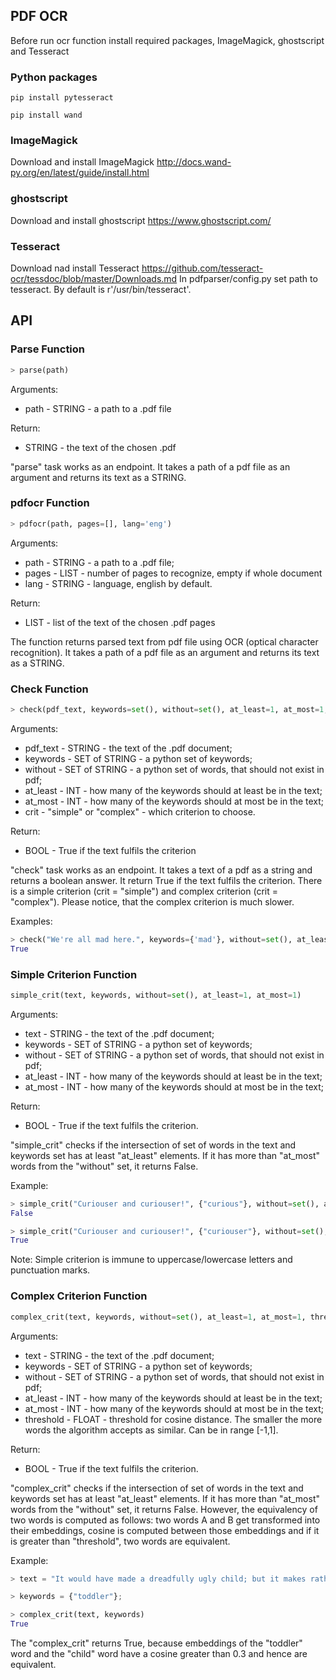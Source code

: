 ## PDF OCR
Before run ocr function install required packages, ImageMagick, ghostscript and Tesseract
### Python packages
```
pip install pytesseract
```
```
pip install wand
```
### ImageMagick
Download and install ImageMagick
http://docs.wand-py.org/en/latest/guide/install.html
### ghostscript
Download and install ghostscript
https://www.ghostscript.com/
### Tesseract
Download nad install Tesseract
https://github.com/tesseract-ocr/tessdoc/blob/master/Downloads.md
In pdfparser/config.py set path to tesseract. By default is r'/usr/bin/tesseract'.


## API

### Parse Function

```python
> parse(path)
```

Arguments:
* path - STRING - a path to a .pdf file

Return:
* STRING - the text of the chosen .pdf

"parse" task works as an endpoint. It takes a path of a pdf file as an argument and returns its text as a STRING.

### pdfocr Function

```python
> pdfocr(path, pages=[], lang='eng')
```

Arguments:
* path - STRING - a path to a .pdf file;
* pages - LIST<INT> - number of pages to recognize, empty if whole document
* lang - STRING - language, english by default.

Return:
* LIST<STRING> - list of the text of the chosen .pdf pages

The function returns parsed text from pdf file using OCR (optical character recognition). It takes a path of a pdf file as an argument and returns its text as a STRING.

### Check Function

```python
> check(pdf_text, keywords=set(), without=set(), at_least=1, at_most=1, crit="simple")
```
Arguments:
* pdf_text - STRING - the text of the .pdf document;
* keywords - SET of STRING - a python set of keywords;
* without - SET of STRING - a python set of words, that should not exist in pdf;
* at_least - INT - how many of the keywords should at least be in the text;
* at_most - INT - how many of the keywords should at most be in the text;
* crit - "simple" or "complex" - which criterion to choose.

Return:
* BOOL - True if the text fulfils the criterion

"check" task works as an endpoint. It takes a text of a pdf as a string and returns a boolean answer. It return True if the text fulfils the criterion. There is a simple criterion (crit = "simple") and complex criterion (crit = "complex"). Please notice, that the complex criterion is much slower.

Examples:

```python
> check("We're all mad here.", keywords={'mad'}, without=set(), at_least=1, at_most=1, crit="simple")
True
```

### Simple Criterion Function

```python
simple_crit(text, keywords, without=set(), at_least=1, at_most=1)
```

Arguments:
* text - STRING - the text of the .pdf document;
* keywords - SET of STRING - a python set of keywords;
* without - SET of STRING - a python set of words, that should not exist in pdf;
* at_least - INT - how many of the keywords should at least be in the text;
* at_most - INT - how many of the keywords should at most be in the text;

Return:
* BOOL - True if the text fulfils the criterion.

"simple_crit" checks if the intersection of set of words in the text and keywords set has at least "at_least" elements. If it has more than "at_most" words from the "without" set, it returns False.

Example:
```python
> simple_crit("Curiouser and curiouser!", {"curious"}, without=set(), at_least=1, at_most=1)
False

> simple_crit("Curiouser and curiouser!", {"curiouser"}, without=set(), at_least=1, at_most=1)
True
```

Note: Simple criterion is immune to uppercase/lowercase letters and punctuation marks.

### Complex Criterion Function

```python
complex_crit(text, keywords, without=set(), at_least=1, at_most=1, threshold=0.3)
```

Arguments:
* text - STRING - the text of the .pdf document;
* keywords - SET of STRING - a python set of keywords;
* without - SET of STRING - a python set of words, that should not exist in pdf;
* at_least - INT - how many of the keywords should at least be in the text;
* at_most - INT - how many of the keywords should at most be in the text;
* threshold - FLOAT - threshold for cosine distance. The smaller the more words the algorithm accepts as similar. Can be in range [-1,1].

Return:
* BOOL - True if the text fulfils the criterion.

"complex_crit" checks if the intersection of set of words in the text and keywords set has at least "at_least" elements. If it has more than "at_most" words from the "without" set, it returns False. However, the equivalency of two words is computed as follows: two words A and B get transformed into their embeddings, cosine is computed between those embeddings and if it is greater than "threshold", two words are equivalent.

Example:
```python
> text = "It would have made a dreadfully ugly child; but it makes rather a handsome pig.";

> keywords = {"toddler"};

> complex_crit(text, keywords)
True
```

The "complex_crit" returns True, because embeddings of the "toddler" word and the "child" word have a cosine greater than 0.3 and hence are equivalent.
